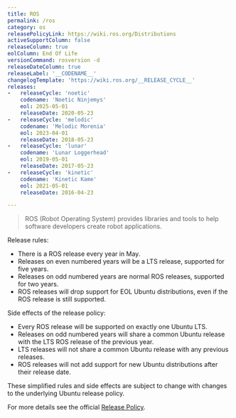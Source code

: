 ```yaml
---
title: ROS
permalink: /ros
category: os
releasePolicyLink: https://wiki.ros.org/Distributions
activeSupportColumn: false
releaseColumn: true
eolColumn: End Of Life
versionCommand: rosversion -d
releaseDateColumn: true
releaseLabel: '__CODENAME__'
changelogTemplate: 'https://wiki.ros.org/__RELEASE_CYCLE__'
releases:
-   releaseCycle: 'noetic'
    codename: 'Noetic Ninjemys'
    eol: 2025-05-01
    releaseDate: 2020-05-23
-   releaseCycle: 'melodic'
    codename: 'Melodic Morenia'
    eol: 2023-04-01
    releaseDate: 2018-05-23
-   releaseCycle: 'lunar'
    codename: 'Lunar Loggerhead'
    eol: 2019-05-01
    releaseDate: 2017-05-23
-   releaseCycle: 'kinetic'
    codename: 'Kinetic Kame'
    eol: 2021-05-01
    releaseDate: 2016-04-23

---
```


> ROS (Robot Operating System) provides libraries and tools to help software developers create robot applications.

Release rules:

- There is a ROS release every year in May.
- Releases on even numbered years will be a LTS release, supported for five years.
- Releases on odd numbered years are normal ROS releases, supported for two years.
- ROS releases will drop support for EOL Ubuntu distributions, even if the ROS release is still supported.

Side effects of the release policy:

- Every ROS release will be supported on exactly one Ubuntu LTS.
- Releases on odd numbered years will share a common Ubuntu release with the LTS ROS release of the previous year.
- LTS releases will not share a common Ubuntu release with any previous releases.
- ROS releases will not add support for new Ubuntu distributions after their release date.

These simplified rules and side effects are subject to change with changes to the underlying Ubuntu release policy.

For more details see the official [Release Policy](https://wiki.ros.org/Distributions/ReleasePolicy).
